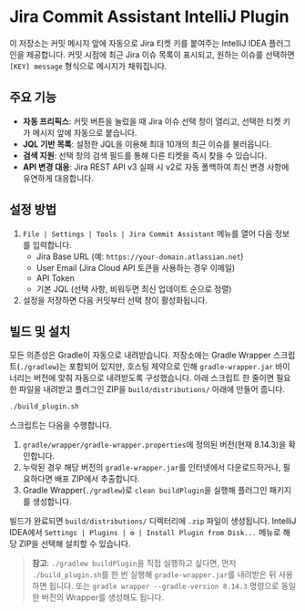 # Jira Commit Assistant IntelliJ Plugin

이 저장소는 커밋 메시지 앞에 자동으로 Jira 티켓 키를 붙여주는 IntelliJ IDEA 플러그인을 제공합니다. 커밋 시점에 최근 Jira 이슈 목록이 표시되고, 원하는 이슈를 선택하면 `[KEY] message` 형식으로 메시지가 채워집니다.

## 주요 기능
- **자동 프리픽스**: 커밋 버튼을 눌렀을 때 Jira 이슈 선택 창이 열리고, 선택한 티켓 키가 메시지 앞에 자동으로 붙습니다.
- **JQL 기반 목록**: 설정한 JQL을 이용해 최대 10개의 최근 이슈를 불러옵니다.
- **검색 지원**: 선택 창의 검색 필드를 통해 다른 티켓을 즉시 찾을 수 있습니다.
- **API 변경 대응**: Jira REST API v3 실패 시 v2로 자동 폴백하여 최신 변경 사항에 유연하게 대응합니다.

## 설정 방법
1. `File | Settings | Tools | Jira Commit Assistant` 메뉴를 열어 다음 정보를 입력합니다.
   - Jira Base URL (예: `https://your-domain.atlassian.net`)
   - User Email (Jira Cloud API 토큰을 사용하는 경우 이메일)
   - API Token
   - 기본 JQL (선택 사항, 비워두면 최신 업데이트 순으로 정렬)
2. 설정을 저장하면 다음 커밋부터 선택 창이 활성화됩니다.

## 빌드 및 설치
모든 의존성은 Gradle이 자동으로 내려받습니다. 저장소에는 Gradle Wrapper 스크립트(`./gradlew`)는 포함되어 있지만, 호스팅 제약으로 인해 `gradle-wrapper.jar` 바이너리는 버전에 맞춰 자동으로 내려받도록 구성했습니다. 아래 스크립트 한 줄이면 필요한 파일을 내려받고 플러그인 ZIP을 `build/distributions/` 아래에 만들어 줍니다.

```bash
./build_plugin.sh
```

스크립트는 다음을 수행합니다.

1. `gradle/wrapper/gradle-wrapper.properties`에 정의된 버전(현재 8.14.3)을 확인합니다.
2. 누락된 경우 해당 버전의 `gradle-wrapper.jar`를 인터넷에서 다운로드하거나, 필요하다면 배포 ZIP에서 추출합니다.
3. Gradle Wrapper(`./gradlew`)로 `clean buildPlugin`을 실행해 플러그인 패키지를 생성합니다.

빌드가 완료되면 `build/distributions/` 디렉터리에 `.zip` 파일이 생성됩니다. IntelliJ IDEA에서 `Settings | Plugins | ⚙ | Install Plugin from Disk...` 메뉴로 해당 ZIP을 선택해 설치할 수 있습니다.

> **참고**: `./gradlew buildPlugin`을 직접 실행하고 싶다면, 먼저 `./build_plugin.sh`를 한 번 실행해 `gradle-wrapper.jar`를 내려받은 뒤 사용하면 됩니다. 또는 `gradle wrapper --gradle-version 8.14.3` 명령으로 동일한 버전의 Wrapper를 생성해도 됩니다.
